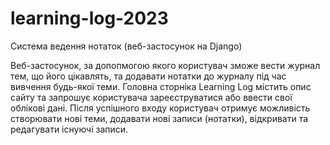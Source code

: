 # learning-log-2023

Система ведення нотаток (веб-застосунок на Django)

Веб-застосунок, за допопмогою якого користувач зможе вести журнал тем, що його цікавлять, та додавати нотатки до журналу під час вивчення будь-якої теми. Головна сторніка Learning Log містить опис сайту та запрошує користувача зареєструватися або ввести свої облікові дані. Після успішного входу користувач отримує можливість створювати нові теми, додавати нові записи (нотатки), відкривати та редагувати існуючі записи.
